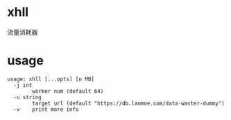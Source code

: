 

# xhll

流量消耗器

# usage

```
usage: xhll [...opts] [n MB]
  -j int
        worker num (default 64)
  -u string
        target url (default "https://db.laomoe.com/data-waster-dummy")
  -v    print more info
```
